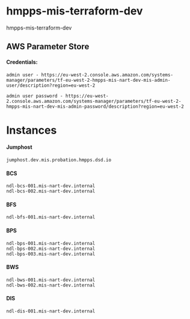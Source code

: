 # hmpps-mis-terraform-dev
hmpps-mis-terraform-dev


## AWS Parameter Store

#### Credentials:

```
admin user - https://eu-west-2.console.aws.amazon.com/systems-manager/parameters/tf-eu-west-2-hmpps-mis-nart-dev-mis-admin-user/description?region=eu-west-2

admin user password - https://eu-west-2.console.aws.amazon.com/systems-manager/parameters/tf-eu-west-2-hmpps-mis-nart-dev-mis-admin-password/description?region=eu-west-2
```

# Instances

#### Jumphost

```
jumphost.dev.mis.probation.hmpps.dsd.io
```

#### BCS

```
ndl-bcs-001.mis-nart-dev.internal
ndl-bcs-002.mis-nart-dev.internal
```

#### BFS

```
ndl-bfs-001.mis-nart-dev.internal
```

#### BPS

```
ndl-bps-001.mis-nart-dev.internal
ndl-bps-002.mis-nart-dev.internal
ndl-bps-003.mis-nart-dev.internal
```

#### BWS

```
ndl-bws-001.mis-nart-dev.internal
ndl-bws-002.mis-nart-dev.internal
```

#### DIS

```
ndl-dis-001.mis-nart-dev.internal
```